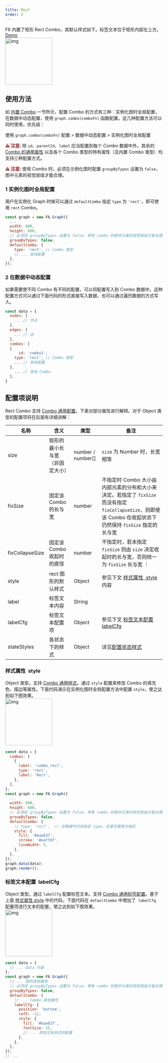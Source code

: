 ```yaml
---
title: Rect
order: 2
---
```


F6 内置了矩形 Rect Combo，其默认样式如下。标签文本位于矩形内部左上方。<a href='/zh/docs/examples/item/defaultCombos#rect' target='_blank'>Demo</a> <br /> <img src='https://gw.alipayobjects.com/mdn/rms_f8c6a0/afts/img/A*Khp4QpxXVlQAAAAAAAAAAABkARQnAQ' width=150 alt='img'/>

## 使用方法

如 [内置 Combo](/zh/docs/manual/middle/elements/combos/defaultCombo) 一节所示，配置 Combo 的方式有三种：实例化图时全局配置，在数据中动态配置，使用 `graph.combo(comboFn)` 函数配置。这几种配置方法可以同时使用，优先级：

使用 `graph.combo(comboFn)` 配置 > 数据中动态配置 > 实例化图时全局配置

<span style="background-color: rgb(251, 233, 231); color: rgb(139, 53, 56)"><strong>⚠️ 注意:</strong></span> 除 `id`、`parentId`、`label` 应当配置到每个 Combo 数据中外，其余的 [Combo 的通用属性](#/zh/docs/manual/middle/elements/combos/defaultCombo#combo-的通用属性) 以及各个 Combo 类型的特有属性（见内置 Combo 类型）均支持三种配置方式。

<span style="background-color: rgb(251, 233, 231); color: rgb(139, 53, 56)"><strong>⚠️ 注意:</strong></span> 使用 Combo 时，必须在示例化图时配置 `groupByTypes` 设置为 `false`，图中元素的视觉层级才能合理。

### 1 实例化图时全局配置

用户在实例化 Graph 时候可以通过 `defaultCombo` 指定 `type` 为 `'rect'`，即可使用 `rect` Combo。

```javascript
const graph = new F6.Graph({
  ...
  width: 800,
  height: 600,
  // 必须将 groupByTypes 设置为 false，带有 combo 的图中元素的视觉层级才能合理
  groupByTypes: false,
  defaultCombo: {
    type: 'rect', // Combo 类型
    // ... 其他配置
  },
});
```

### 2 在数据中动态配置

如果需要使不同 Combo 有不同的配置，可以将配置写入到 Combo 数据中。这种配置方式可以通过下面代码的形式直接写入数据，也可以通过遍历数据的方式写入。

```javascript
const data = {
  nodes: [
    ... // 节点
  ],
  edges: [
    ... // 边
  ],
  combos: [
  {
	  id: 'combo1',
    type: 'rect', // Combo 类型
    ... // 其他配置
  },
    ... // 其他 Combo
  ],
}
```

## 配置项说明

Rect Combo 支持 [Combo 通用配置](/zh/docs/manual/middle/elements/combos/defaultCombo#combo-的通用属性)，下表对部分属性进行解释。对于 Object 类型的配置项将在后面有详细讲解：<br />

| 名称 | 含义 | 类型 | 备注 |
| --- | --- | --- | --- |
| size | 矩形的最小长与宽（非固定大小） | number / number[] | `size` 为 Number 时，长宽相等 |
| fixSize | 固定该 Combo 的长与宽 | number | 不指定时 Combo 大小由内部元素的分布和大小来决定。若指定了 `fixSize` 而没有指定 `fixCollapseSize`，则即使该 Combo 在收起状态下仍然保持 `fixSize` 指定的长与宽 |
| fixCollapseSize | 固定该 Combo 收起时的直径 | number | 不指定时，若未指定 `fixSize` 则由 `size` 决定收起时的长与宽，否则统一为 `fixSize` 长与宽 ｜ |
| style | rect 图形的默认样式 | Object | 参见下文 [样式属性  style](./rect#样式属性-style) 内容 |
| label | 标签文本内容 | String |  |
| labelCfg | 标签文本配置项 | Object | 参见下文 [标签文本配置 labelCfg](./rect#标签文本配置-labelcfg) |
| stateStyles | 各状态下的样式 | Object | 详见[配置状态样式](/zh/docs/manual/middle/states/state#配置-state-样式) |

### 样式属性  style

Object 类型。支持 [Combo 通用样式](/zh/docs/manual/middle/elements/combos/defaultCombo#样式属性-style)。通过 `style` 配置来修改 Combo 的填充色、描边等属性。下面代码演示在实例化图时全局配置方法中配置 `style`，使之达到如下图效果。<br /> <img src='https://gw.alipayobjects.com/mdn/rms_f8c6a0/afts/img/A*VwLDQrjV9PkAAAAAAAAAAABkARQnAQ' width=150 alt='img'/>

```javascript
const data = {
  combos: [
    {
      label: 'combo_rect',
      type: 'rect',
      label: 'Rect',
    },
  ],
};
const graph = new F6.Graph({
  ...
  width: 800,
  height: 600,
  // 必须将 groupByTypes 设置为 false，带有 combo 的图中元素的视觉层级才能合理
  groupByTypes: false,
  defaultCombo: {
    // type: 'rect',  // 在数据中已经指定 type，这里无需再次指定
    style: {
      fill: '#bae637',
      stroke: '#eaff8f',
      lineWidth: 5,
    },
  },
});
graph.data(data);
graph.render();
```

### 标签文本配置  labelCfg

Object 类型。通过 `labelCfg` 配置标签文本。支持 [Combo 通用标签配置](/zh/docs/manual/middle/elements/combos/defaultCombo/#标签文本-label-及其配置-labelcfg)。基于上面 [样式属性 style](#样式属性-style) 中的代码，下面代码在 `defaultCombo` 中增加了  `labelCfg`  配置项进行文本的配置，使之达到如下图效果。<br /><img src='https://gw.alipayobjects.com/mdn/rms_f8c6a0/afts/img/A*qAqbSLqTWSoAAAAAAAAAAABkARQnAQ' width=150 alt='img'/>

```javascript
const data = {
  // ... data 内容
};
const graph = new F6.Graph({
  // ... 图的其他属性
  // 必须将 groupByTypes 设置为 false，带有 combo 的图中元素的视觉层级才能合理
  groupByTypes: false,
  defaultCombo: {
    // ... Combo 其他属性
    labelCfg: {
      position: 'bottom',
      refX: -12,
      style: {
        fill: '#bae637',
        fontSize: 15,
        // ... 其他文本样式的配置
      },
    },
  },
});
// ...
```
